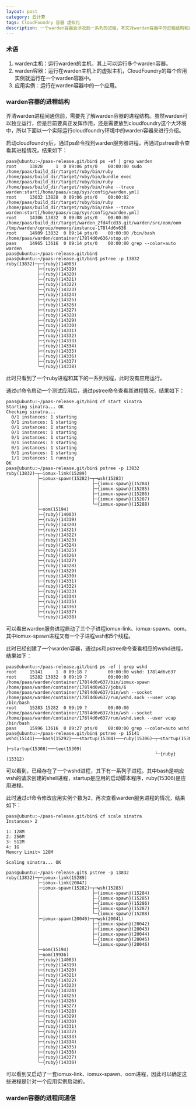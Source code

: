 ```yaml
---
layout: post
category: 云计算
tags: CloudFoundry 容器 虚拟化
description: 一个warden容器会涉及到一系列的进程，本文对warden容器中的进程结构和进程间通信进行介绍。
---
```


### 术语
  1. warden主机：运行warden的主机，其上可以运行多个warden容器。
  2. warden容器：运行在warden主机上的虚拟主机，CloudFoundry的每个应用实例就运行在一个warden容器中。
  3. 应用实例：运行在warden容器中的一个应用。

### warden容器的进程结构

弄清warden进程间通信前，需要先了解warden容器的进程结构。虽然warden可以独立运行，但是目前要真正发挥作用，还是需要放到cloudfoundry这个大环境中，所以下面以一个实际运行cloudfoundry环境中的warden容器来进行介绍。

启动cloudfoundry后，通过ps命令找到warden服务器进程，再通过pstree命令查看其进程情况，结果如下：

	paas@ubuntu:~/paas-release.git/bin$ ps -ef | grep warden
	root     13828     1  0 09:06 pts/0    00:00:00 sudo /home/paas/build_dir/target/ruby/bin/ruby /home/paas/build_dir/target/ruby/bin/bundle exec /home/paas/build_dir/target/ruby/bin/ruby /home/paas/build_dir/target/ruby/bin/rake --trace warden:start[/home/paas/vcap/sys/config/warden.yml]
	root     13832 13828  0 09:06 pts/0    00:00:02 /home/paas/build_dir/target/ruby/bin/ruby /home/paas/build_dir/target/ruby/bin/rake --trace warden:start[/home/paas/vcap/sys/config/warden.yml]
	root     14306 13832  0 09:08 pts/0    00:00:00 /home/paas/build_dir/target/warden_2fd4fcd33.git/warden/src/oom/oom /tmp/warden/cgroup/memory/instance-178l4d6v636
	root     14909 13832  0 09:14 pts/0    00:00:00 /bin/bash /home/paas/warden/container/178l4d6v636/stop.sh
	paas     14965 13616  0 09:14 pts/0    00:00:00 grep --color=auto warden
	paas@ubuntu:~/paas-release.git/bin$
	paas@ubuntu:~/paas-release.git/bin$ pstree -p 13832
	ruby(13832)─┬─{ruby}(14003)
	            ├─{ruby}(14319)
	            ├─{ruby}(14320)
	            ├─{ruby}(14321)
	            ├─{ruby}(14322)
	            ├─{ruby}(14323)
	            ├─{ruby}(14324)
	            ├─{ruby}(14325)
	            ├─{ruby}(14326)
	            ├─{ruby}(14327)
	            ├─{ruby}(14328)
	            ├─{ruby}(14329)
	            ├─{ruby}(14330)
	            ├─{ruby}(14331)
	            ├─{ruby}(14332)
	            ├─{ruby}(14333)
	            ├─{ruby}(14334)
	            ├─{ruby}(14335)
	            ├─{ruby}(14336)
	            ├─{ruby}(14337)
	            └─{ruby}(14338)
        	    
此时只看到了一个ruby进程和其下的一系列线程，此时没有应用运行。

通过cf命令启动一个测试应用后，通过pstree命令查看其进程情况，结果如下：


	paas@ubuntu:~/paas-release.git/bin$ cf start sinatra
	Starting sinatra... OK
	Checking sinatra...
	  0/1 instances: 1 starting
	  0/1 instances: 1 starting
	  0/1 instances: 1 starting
	  0/1 instances: 1 starting
	  0/1 instances: 1 starting
	  0/1 instances: 1 starting
	  0/1 instances: 1 starting
	  0/1 instances: 1 starting
	  1/1 instances: 1 running
	OK
	paas@ubuntu:~/paas-release.git/bin$ pstree -p 13832
	ruby(13832)─┬─iomux-link(15289)
	            ├─iomux-spawn(15282)─┬─wsh(15283)
	            │                    ├─{iomux-spawn}(15284)
	            │                    ├─{iomux-spawn}(15285)
	            │                    ├─{iomux-spawn}(15286)
	            │                    ├─{iomux-spawn}(15287)
	            │                    └─{iomux-spawn}(15288)
	            ├─oom(15194)
	            ├─{ruby}(14003)
	            ├─{ruby}(14319)
	            ├─{ruby}(14320)
	            ├─{ruby}(14321)
	            ├─{ruby}(14322)
	            ├─{ruby}(14323)
	            ├─{ruby}(14324)
	            ├─{ruby}(14325)
	            ├─{ruby}(14326)
	            ├─{ruby}(14327)
	            ├─{ruby}(14328)
	            ├─{ruby}(14329)
	            ├─{ruby}(14330)
	            ├─{ruby}(14331)
	            ├─{ruby}(14332)
	            ├─{ruby}(14333)
	            ├─{ruby}(14334)
	            ├─{ruby}(14335)
	            ├─{ruby}(14336)
	            ├─{ruby}(14337)
	            └─{ruby}(14338)

可以看出warden服务进程启动了三个子进程iomux-link、iomux-spawn、oom。其中iomux-spawn进程又有一个子进程wsh和5个线程。

此时已经创建了一个warden容器，通过ps和pstree命令查看相应的wshd进程，结果如下：

	paas@ubuntu:~/paas-release.git/bin$ ps -ef | grep wshd
	root     15141     1  0 09:18 ?        00:00:00 wshd: 178l4d6v637
	root     15282 13832  0 09:19 ?        00:00:00 /home/paas/warden/container/178l4d6v637/bin/iomux-spawn /home/paas/warden/container/178l4d6v637/jobs/6 /home/paas/warden/container/178l4d6v637/bin/wsh --socket /home/paas/warden/container/178l4d6v637/run/wshd.sock --user vcap /bin/bash
	root     15283 15282  0 09:19 ?        00:00:00 /home/paas/warden/container/178l4d6v637/bin/wsh --socket /home/paas/warden/container/178l4d6v637/run/wshd.sock --user vcap /bin/bash
	paas     15996 13616  0 09:27 pts/0    00:00:00 grep --color=auto wshd
	paas@ubuntu:~/paas-release.git/bin$ pstree -p 15141
	wshd(15141)───bash(15292)───startup(15304)───ruby(15306)─┬─startup(15307)───tee(15310)
	                                                         ├─startup(15308)───tee(15309)
	                                                         └─{ruby}(15312)

可以看到，已经存在了一个wshd进程，其下有一系列子进程。其中bash是响应wsh的请求创建的shell进程，startup是应用的启动脚本程序，ruby(15306)是应用进程。

此时通过cf命令修改应用实例个数为2，再次查看warden服务进程的情况，结果如下：

	paas@ubuntu:~/paas-release.git/bin$ cf scale sinatra
	Instances> 2

	1: 128M
	2: 256M
	3: 512M
	4: 1G
	Memory Limit> 128M

	Scaling sinatra... OK

	paas@ubuntu:~/paas-release.git$ pstree -p 13832
	ruby(13832)─┬─iomux-link(15289)
	            ├─iomux-link(20047)
	            ├─iomux-spawn(15282)─┬─wsh(15283)
	            │                    ├─{iomux-spawn}(15284)
	            │                    ├─{iomux-spawn}(15285)
	            │                    ├─{iomux-spawn}(15286)
	            │                    ├─{iomux-spawn}(15287)
	            │                    └─{iomux-spawn}(15288)
	            ├─iomux-spawn(20040)─┬─wsh(20041)
	            │                    ├─{iomux-spawn}(20042)
	            │                    ├─{iomux-spawn}(20043)
	            │                    ├─{iomux-spawn}(20044)
	            │                    ├─{iomux-spawn}(20045)
	            │                    └─{iomux-spawn}(20046)
	            ├─oom(15194)
	            ├─oom(19936)
	            ├─{ruby}(14003)
	            ├─{ruby}(14319)
	            ├─{ruby}(14320)
	            ├─{ruby}(14321)
	            ├─{ruby}(14322)
	            ├─{ruby}(14323)
	            ├─{ruby}(14324)
	            ├─{ruby}(14325)
	            ├─{ruby}(14326)
	            ├─{ruby}(14327)
	            ├─{ruby}(14328)
	            ├─{ruby}(14329)
	            ├─{ruby}(14330)
	            ├─{ruby}(14331)
	            ├─{ruby}(14332)
	            ├─{ruby}(14333)
	            ├─{ruby}(14334)
	            ├─{ruby}(14335)
	            ├─{ruby}(14336)
	            ├─{ruby}(14337)
	            └─{ruby}(14338)
	
可以看到又启动了一套iomux-link、iomux-spawn、oom进程，因此可以确定这些进程是针对一个应用实例启动的。

### warden容器的进程间通信
	
[Linux中的namespaces]: http://lsword.github.io/2013/09/20.html